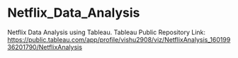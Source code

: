 # Netflix_Data_Analysis
Netflix Data Analysis using Tableau.
Tableau Public Repository Link: 
https://public.tableau.com/app/profile/vishu2908/viz/NetflixAnalysis_16019936201790/NetflixAnalysis
